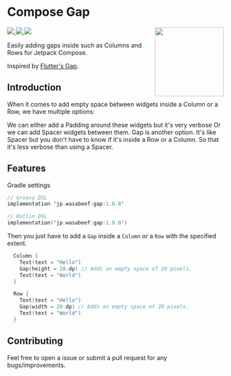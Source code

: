 # Compose Gap

<img height="160px" src="https://github.com/wasabeef/transformers/raw/main/art/jetpack-compose.svg" align="right" />

<p align="left">
  <a href="https://www.apache.org/licenses/LICENSE-2.0">
    <img src="https://img.shields.io/badge/license-Apache%202-blue.svg" />
  </a>
  <a href="https://search.maven.org/search?q=jp.wasabeef.gap">
    <img src="https://maven-badges.herokuapp.com/maven-central/jp.wasabeef/gap/badge.svg" />
  </a>
  <a href="https://github.com/wasabeef/compose-gap/actions">
    <img src="https://github.com/wasabeef/compose-gap/actions/workflows/android-ci.yml/badge.svg" />
  </a>
</p>

Easily adding gaps inside such as Columns and Rows for Jetpack Compose.

Inspired by [Flutter's Gap](https://pub.dev/packages/gap).

## Introduction
When it comes to add empty space between widgets inside a Column or a Row, we have multiple options:

We can either add a Padding around these widgets but it's very verbose
Or we can add Spacer widgets between them.
Gap is another option. It's like Spacer but you don't have to know if it's inside a Row or a Column. So that it's less verbose than using a Spacer.

## Features

Gradle settings
```kotlin
// Groovy DSL
implementation 'jp.wasabeef:gap:1.0.0'

// Kotlin DSL
implementation('jp.wasabeef:gap:1.0.0')
```

Then you just have to add a `Gap` inside a `Column` or a `Row` with the specified extent.
```kotlin
  Column {
    Text(text = "Hello")
    Gap(height = 20.dp) // Adds an empty space of 20 pixels.
    Text(text = "World")
  }

  Row {
    Text(text = "Hello")
    Gap(width = 20.dp) // Adds an empty space of 20 pixels.
    Text(text = "World")
  }
```

## Contributing

Feel free to open a issue or submit a pull request for any bugs/improvements.
